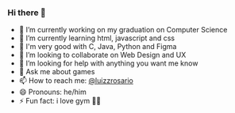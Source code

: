 ### Hi there 👋

- 🔭 I’m currently working on my graduation on Computer Science
- 🌱 I’m currently learning html, javascript and css
- :book: I'm very good with C, Java, Python and Figma
- 👯 I’m looking to collaborate on Web Design and UX
- 🤔 I’m looking for help with anything you want me know
- 💬 Ask me about games
- 📫 How to reach me: [@luizzrosario](https://instagram.com/luizzrosario) 
- 😄 Pronouns: he/him
- ⚡ Fun fact: i love gym 🏋🏻
